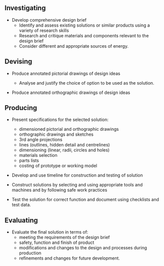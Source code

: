 ## Investigating

- Develop comprehensive design brief
	- Identify and assess existing solutions or similar products using a variety of research skills
	- Research and critique materials and components relevant to the design brief
	- Consider different and appropriate sources of energy.

## Devising

- Produce annotated pictorial drawings of design ideas
	- Analyse and justify the choice of option to be used as the solution.

- Produce annotated orthographic drawings of design ideas

## Producing

- Present specifications for the selected solution:
	- dimensioned pictorial and orthographic drawings
	- orthographic drawings and sketches
	- 3rd angle projections
	- lines (outlines, hidden detail and centrelines)
	- dimensioning (linear, radii, circles and holes)
	- materials selection
	- parts lists
	- costing of prototype or working model

- Develop and use timeline for construction and testing of solution

- Construct solutions by selecting and using appropriate tools and machines and by following safe work practices

- Test the solution for correct function and document using checklists and test data.

## Evaluating

- Evaluate the final solution in terms of:
	- meeting the requirements of the design brief
	- safety, function and finish of product
	- modifications and changes to the design and processes during production
	- refinements and changes for future development.
